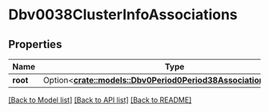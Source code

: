 # Dbv0038ClusterInfoAssociations

## Properties

Name | Type | Description | Notes
------------ | ------------- | ------------- | -------------
**root** | Option<[**crate::models::Dbv0Period0Period38AssociationShortInfo**](dbv0.0.38_association_short_info.md)> |  | [optional]

[[Back to Model list]](../README.md#documentation-for-models) [[Back to API list]](../README.md#documentation-for-api-endpoints) [[Back to README]](../README.md)


